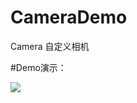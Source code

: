 # CameraDemo
Camera 自定义相机

#Demo演示：

![](https://github.com/awenzeng/CameraDemo/blob/master/resource/camera_demo.gif)
